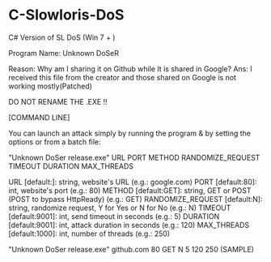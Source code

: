 # C-Slowloris-DoS
C# Version of SL DoS (Win 7 + )


Program Name: Unknown DoSeR

Reason: Why am I sharing it on Github while It is shared in Google?
Ans: I received this file from the creator and those shared on Google is not working mostly(Patched)

DO NOT RENAME THE .EXE !!

[COMMAND LINE]

You can launch an attack simply by running the program & by setting the options or from a batch file:


"Unknown DoSer release.exe" URL PORT METHOD RANDOMIZE_REQUEST TIMEOUT DURATION MAX_THREADS

URL [default:]: string, website's URL (e.g.: google.com)
PORT [default:80]: int, website's port (e.g.: 80)
METHOD [default:GET]: string, GET or POST (POST to bypass HttpReady) (e.g.: GET)
RANDOMIZE_REQUEST [default:N]: string, randomize request, Y for Yes or N for No (e.g.: N)
TIMEOUT [default:9001]: int, send timeout in seconds (e.g.: 5)
DURATION [default:9001]: int, attack duration in seconds (e.g.: 120)
MAX_THREADS [default:1000]: int, number of threads (e.g.: 250)

"Unknown DoSer release.exe" github.com 80 GET N 5 120 250 (SAMPLE)






